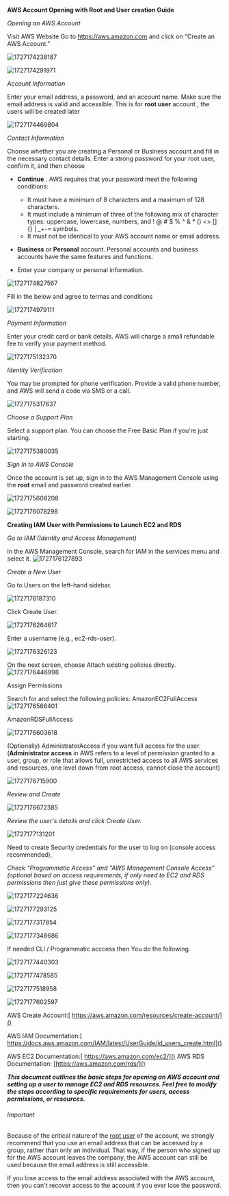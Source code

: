 **AWS Account Opening with Root and User creation Guide**


*Opening an AWS Account*

Visit AWS Website
Go to https://aws.amazon.com and click on “Create an AWS Account.”

![1727174238187](image/creationofawsaccount/1727174238187.png)

![1727174291971](image/creationofawsaccount/1727174291971.png)

*Account Information*


Enter your email address, a password, and an account name. Make sure the email address is valid and accessible.
This is for **root user** account , the users will be created later

![1727174469804](image/creationofawsaccount/1727174469804.png)

*Contact Information*


Choose whether you are creating a Personal or Business account and fill in the necessary contact details. Enter a strong password for your root user, confirm it, and then choose

* **Continue** . AWS requires that your password
  meet the following conditions:

  * It must have a minimum of 8 characters and a maximum of 128
    characters.
  * It must include a minimum of three of the following mix of
    character types: uppercase, lowercase, numbers, and ! @ # $ % ^
    & * () <> [] {} | _+-= symbols.
  * It must not be identical to your AWS account name or email
    address.
* **Business** or  **Personal** account.
  Personal accounts and business accounts have the same features and
  functions.
* Enter your company or personal information.

![1727174827567](image/creationofawsaccount/1727174827567.png)

Fill in the below and agree to termas and conditions

![1727174979111](image/creationofawsaccount/1727174979111.png)

*Payment Information*

Enter your credit card or bank details. AWS will charge a small refundable fee to verify your payment method.

![1727175132370](image/creationofawsaccount/1727175132370.png)

*Identity Verification*


You may be prompted for phone verification. Provide a valid phone number, and AWS will send a code via SMS or a call.

![1727175317637](image/creationofawsaccount/1727175317637.png)

*Choose a Support Plan*


Select a support plan. You can choose the Free Basic Plan if you're just starting.

![1727175380035](image/creationofawsaccount/1727175380035.png)

*Sign In to AWS Console*


Once the account is set up, sign in to the AWS Management Console using the **root** email and password created earlier.


![1727175608208](image/creationofawsaccount/1727175608208.png)


![1727176078298](image/creationofawsaccount/1727176078298.png)


**Creating IAM User with Permissions to Launch EC2 and RDS**

*Go to IAM (Identity and Access Management)*


In the AWS Management Console, search for IAM in the services menu and select it.
![1727176127893](image/creationofawsaccount/1727176127893.png)

*Create a New User*


Go to Users on the left-hand sidebar.

![1727176187310](image/creationofawsaccount/1727176187310.png)

Click Create User.

![1727176264617](image/creationofawsaccount/1727176264617.png)

Enter a username (e.g., ec2-rds-user).

![1727176326123](image/creationofawsaccount/1727176326123.png)


On the next screen, choose Attach existing policies directly.
![1727176446998](image/creationofawsaccount/1727176446998.png)

Assign Permissions

Search for and select the following policies:
AmazonEC2FullAccess
![1727176566401](image/creationofawsaccount/1727176566401.png)

AmazonRDSFullAccess

![1727176603618](image/creationofawsaccount/1727176603618.png)

(Optionally) AdministratorAccess if you want full access for the user. (**Administrator access** in AWS refers to a level of permission granted to a user, group, or role that allows full, unrestricted access to all AWS services and resources, one level down from root access, cannot close the account)

![1727176715900](image/creationofawsaccount/1727176715900.png)

*Review and Create*

![1727176672385](image/creationofawsaccount/1727176672385.png)


*Review the user's details and click Create User.*



![1727177131201](image/creationofawsaccount/1727177131201.png)

Need to create Security credentials for the user to log on (console access recommended),


*Check “Programmatic Access” and “AWS Management Console Access” (optional based on access requirements, if only need to EC2 and RDS permissions then just give these permissions only).*

![1727177224636](image/creationofawsaccount/1727177224636.png)


![1727177293125](image/creationofawsaccount/1727177293125.png)

![1727177317854](image/creationofawsaccount/1727177317854.png)

![1727177348686](image/creationofawsaccount/1727177348686.png)


If needed CLI / Programmatic acccess then You do the following.

![1727177440303](image/creationofawsaccount/1727177440303.png)

![1727177478585](image/creationofawsaccount/1727177478585.png)


![1727177518958](image/creationofawsaccount/1727177518958.png)

![1727177602597](image/creationofawsaccount/1727177602597.png)





AWS Create Account:[ https://aws.amazon.com/resources/create-account/]()

AWS IAM Documentation:[ https://docs.aws.amazon.com/IAM/latest/UserGuide/id_users_create.html]()

AWS EC2 Documentation:[ https://aws.amazon.com/ec2/]()
AWS RDS Documentation: [https://aws.amazon.com/rds/]()


***This document outlines the basic steps for opening an AWS account and setting up a user to manage EC2 and RDS resources. Feel free to modify the steps according to specific requirements for users, access permissions, or resources.***




###### Important

Because of the critical nature of the [root user](https://docs.aws.amazon.com/accounts/latest/reference/root-user.html) of the account, we strongly recommend that you
                                use an email address that can be accessed by a group, rather than
                                only an individual. That way, if the person who signed up for the
                                AWS account leaves the company, the AWS account can still be
                                used because the email address is still accessible.

If you lose access to the email address associated with the
                                AWS account, then you can't recover access to the account if you
                                ever lose the password.

